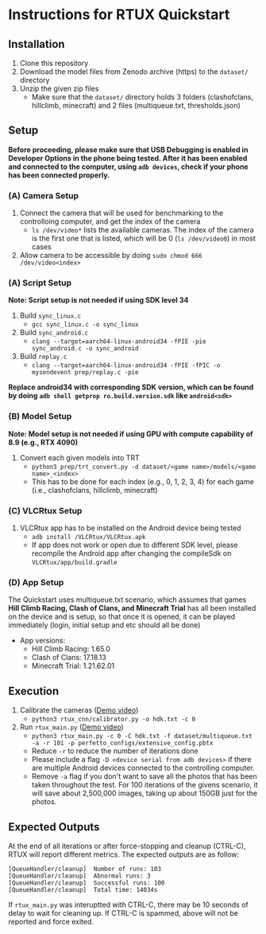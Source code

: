 # Instructions for RTUX Quickstart

## Installation

1. Clone this repository
2. Download the model files from Zenodo archive (https) to the `dataset/` directory
3. Unzip the given zip files
    - Make sure that the `dataset/` directory holds 3 folders (clashofclans, hillclimb, minecraft) and 2 files (multiqueue.txt, thresholds.json)

## Setup

**Before proceeding, please make sure that USB Debugging is enabled in Developer Options in the phone being tested. After it has been enabled and connected to the computer, using `adb devices`, check if your phone has been connected properly.**

### (A) Camera Setup
1. Connect the camera that will be used for benchmarking to the controlloing computer, and get the index of the camera
    - `ls /dev/video*` lists the available cameras. The index of the camera is the first one that is listed, which will be 0 (`ls /dev/video0`) in most cases
2. Allow camera to be accessible by doing `sudo chmod 666 /dev/video<index>`

### (A) Script Setup
**Note: Script setup is not needed if using SDK level 34**
1. Build `sync_linux.c`
    - `gcc sync_linux.c -o sync_linux`
2. Build `sync_android.c`
    - `clang --target=aarch64-linux-android34 -fPIE -pie sync_android.c -o sync_android`
3. Build `replay.c`
    - `clang --target=aarch64-linux-android34 -fPIE -fPIC -o mysendevent prep/replay.c -pie`

**Replace android34 with corresponding SDK version, which can be found by doing `adb shell getprop ro.build.version.sdk` like `android<sdk>`**

### (B) Model Setup
**Note: Model setup is not needed if using GPU with compute capability of 8.9 (e.g., RTX 4090)**
1. Convert each given models into TRT
    - `python3 prep/trt_convert.py -d dataset/<game name>/models/<game name>_<index>`
    - This has to be done for each index (e.g., 0, 1, 2, 3, 4) for each game (i.e., clashofclans, hillclimb, minecraft)

### (C) VLCRtux Setup
1. VLCRtux app has to be installed on the Android device being tested
    - `adb install /VLCRtux/VLCRtux.apk`
    - If app does not work or open due to different SDK level, please recompile the Android app after changing the compileSdk on `VLCRtux/app/build.gradle`

### (D) App Setup
The Quickstart uses multiqueue.txt scenario, which assumes that games **Hill Climb Racing, Clash of Clans, and Minecraft Trial** has all been installed on the device and is setup, so that once it is opened, it can be played immediately (login, initial setup and etc should all be done)

- App versions:
    - Hill Climb Racing: 1.65.0
    - Clash of Clans: 17.18.13
    - Minecraft Trial: 1.21.62.01
## Execution
1. Calibrate the cameras ([Demo video](https://youtu.be/R92eGvli7UE))
    - `python3 rtux_cnn/calibrator.py -o hdk.txt -c 0`
2. Run `rtux_main.py` ([Demo video](https://youtu.be/99ocM8-5nS0))
    - `python3 rtux_main.py -c 0 -C hdk.txt -f dataset/multiqueue.txt -a -r 101 -p perfetto_configs/extensive_config.pbtx`
    - Reduce `-r` to reduce the number of iterations done
    - Please include a flag `-D <device serial from adb devices>` if there are multiple Android devices connected to the controlling computer.
    - Remove `-a` flag if you don't want to save all the photos that has been taken throughout the test. For 100 iterations of the givens scenario, it will save about 2,500,000 images, taking up about 150GB just for the photos. 
## Expected Outputs
At the end of all iterations or after force-stopping and cleanup (CTRL-C), RTUX will report different metrics. The expected outputs are as follow:
```
[QueueHandler/cleanup]  Number of runs: 103
[QueueHandler/cleanup]  Abnormal runs: 3
[QueueHandler/cleanup]  Successful runs: 100
[QueueHandler/cleanup]  Total time: 14034s
```

If `rtux_main.py` was interuptted with CTRL-C, there may be 10 seconds of delay to wait for cleaning up. If CTRL-C is spammed, above will not be reported and force exited.
